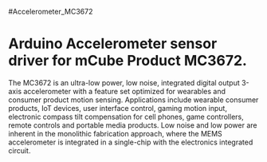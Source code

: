 #Accelerometer_MC3672

Arduino Accelerometer sensor driver for mCube Product MC3672.
==============================================================

The MC3672 is an ultra-low power, low noise, integrated digital output 3-axis accelerometer with a feature set optimized for wearables and consumer product motion sensing. Applications include wearable consumer products, IoT devices, user interface control, gaming motion input, electronic compass tilt compensation for cell phones, game controllers, remote controls and portable media products. Low noise and low power are inherent in the monolithic fabrication approach, where the MEMS accelerometer is integrated in a single-chip with the electronics integrated circuit.
